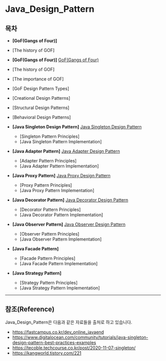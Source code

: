 # Java_Design_Pattern

## 목차

  - **[GoF(Gangs of Four)]**
  - [The history of GOF]
  - **[GoF(Gangs of Four)]** [GoF(Gangs of Four)](https://github.com/Yoontaeyoung860/Java_Design_Pattern/tree/main/src/GoF(Gangs%20of%20Four))
  - [The history of GOF]
  - [The importance of GOF]
  - [GoF Design Pattern Types]
  - [Creational Design Patterns]
  - [Structural Design Patterns]
  - [Behavioral Design Patterns]


- **[Java Singleton Design Pattern]** [Java Singleton Design Pattern](https://github.com/Yoontaeyoung860/Java_Design_Pattern/blob/main/src/Java_Singleton_Design_Pattern/README.md)

  * [Singleton Pattern Principles]
  * [Java Singleton Pattern Implementation]

- **[Java Adapter Pattern]** [Java Adapter Design Pattern](https://github.com/Yoontaeyoung860/Java_Design_Pattern/blob/main/src/Java_Adapter_Design_Pattern/README.md)
  * [Adapter Pattern Principles]
  * [Java Adapter Pattern Implementation]

- **[Java Proxy Pattern]** [Java Proxy Design Pattern](https://github.com/Yoontaeyoung860/Java_Design_Pattern/tree/main/src/Java_Proxy_Pattern/README.md)
  * [Proxy Pattern Principles]
  * [Java Proxy Pattern Implementation]

- **[Java Decorator Pattern]** [Java Decorator Design Pattern](https://github.com/Yoontaeyoung860/Java_Design_Pattern/tree/main/src/Java_Decorator_Pattern/README.md)
  * [Decorator Pattern Principles]
  * [Java Decorator Pattern Implementation]

- **[Java Observer Pattern]** [Java Observer Design Pattern](https://github.com/Yoontaeyoung860/Java_Design_Pattern/tree/main/src/Java_Observer_Pattern/README.md)
  * [Observer Pattern Principles]
  * [Java Observer Pattern Implementation]

- **[Java Facade Pattern]**
  * [Facade Pattern Principles]
  * [Java Facade Pattern Implementation]

- **[Java Strategy Pattern]**
  * [Strategy Pattern Principles]
  * [Java Strategy Pattern Implementation]

---

## 참조(Reference)

Java_Design_Pattern은 다음과 같은 자료들을 출처로 하고 있습니다.  

* https://fastcampus.co.kr/dev_online_javaend
* https://www.digitalocean.com/community/tutorials/java-singleton-design-pattern-best-practices-examples
* https://tecoble.techcourse.co.kr/post/2020-11-07-singleton/
* https://kangworld.tistory.com/221

